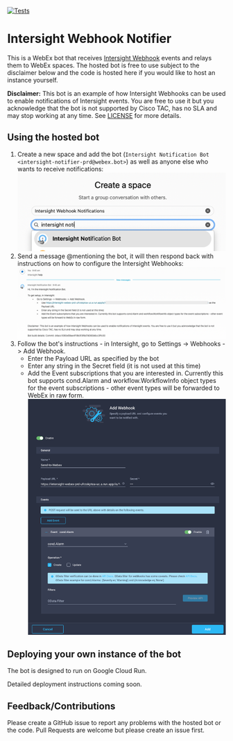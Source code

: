 [![Tests](https://github.com/cgascoig/intersight-webhook-notifier/actions/workflows/ci.yml/badge.svg)](https://github.com/cgascoig/intersight-webhook-notifier/actions/workflows/ci.yml)

# Intersight Webhook Notifier

This is a WebEx bot that receives [Intersight Webhook](https://intersight.com/help/saas/features/cisco_intersight/settings#configuring_webhooks) events and relays them to WebEx spaces. The hosted bot is free to use subject to the disclaimer below and the code is hosted here if you would like to host an instance yourself.

**Disclaimer:** This bot is an example of how Intersight Webhooks can be used to enable notifications of Intersight events. You are free to use it but you acknowledge that the bot is not supported by Cisco TAC, has no SLA and may stop working at any time. See [LICENSE](LICENSE) for more details. 

## Using the hosted bot

1. Create a new space and add the bot (`Intersight Notification Bot <intersight-notifier-prd@webex.bot>`) as well as anyone else who wants to receive notifications:
![Create new space and add the bot](docs/create-space-bot.png)
2. Send a message @mentioning the bot, it will then respond back with instructions on how to configure the Intersight Webhooks:
![Send the bot a message for instructions](docs/bot-message.png)
3. Follow the bot's instructions - in Intersight, go to Settings -> Webhooks -> Add Webhook. 
	* Enter the Payload URL as specified by the bot
	* Enter any string in the Secret field (it is not used at this time)
	* Add the Event subscriptions that you are interested in. Currently this bot supports cond.Alarm and workflow.WorkflowInfo object types for the event subscriptions - other event types will be forwarded to WebEx in raw form. 
![Setup Intersight Webhook as per bot's instructions](docs/setup-intersight-webhook.png)

## Deploying your own instance of the bot

The bot is designed to run on Google Cloud Run. 

Detailed deployment instructions coming soon.

## Feedback/Contributions

Please create a GitHub issue to report any problems with the hosted bot or the code. Pull Requests are welcome but please create an issue first. 
